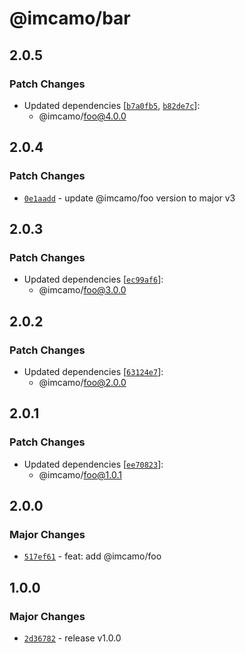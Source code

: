 # @imcamo/bar

## 2.0.5

### Patch Changes

- Updated dependencies [[`b7a0fb5`](https://github.com/imcamo/circular-dependency-package/commit/b7a0fb5e2c847329e42bb2e78256b2cd518a5606), [`b82de7c`](https://github.com/imcamo/circular-dependency-package/commit/b82de7c46b06935355069429ca07d8971c087ea0)]:
  - @imcamo/foo@4.0.0

## 2.0.4

### Patch Changes

- [`0e1aadd`](https://github.com/imcamo/circular-dependency-package/commit/0e1aadd1dc1bf548b903f9db4a82d2fea8df2420) - update @imcamo/foo version to major v3

## 2.0.3

### Patch Changes

- Updated dependencies [[`ec99af6`](https://github.com/imcamo/circular-dependency-package/commit/ec99af624c76863d4e5d2fbbb10ad304b1523dcf)]:
  - @imcamo/foo@3.0.0

## 2.0.2

### Patch Changes

- Updated dependencies [[`63124e7`](https://github.com/imcamo/circular-dependency-package/commit/63124e7c28e7b5bd5d5a29e18695de8a99f69288)]:
  - @imcamo/foo@2.0.0

## 2.0.1

### Patch Changes

- Updated dependencies [[`ee70823`](https://github.com/imcamo/circular-dependency-package/commit/ee70823732ea3f88df50cb3d3b4cfabb8081b1aa)]:
  - @imcamo/foo@1.0.1

## 2.0.0

### Major Changes

- [`517ef61`](https://github.com/imcamo/circular-dependency-package/commit/517ef61c951b710c3eb74b0d289f0a7e22aa5743) - feat: add @imcamo/foo

## 1.0.0

### Major Changes

- [`2d36782`](https://github.com/imcamo/circular-dependency-package/commit/2d3678241073c22ab58f239902c4734c127947a7) - release v1.0.0
